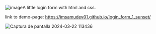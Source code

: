 ![image](https://github.com/imsamudev01/login_form_1_sunset/assets/160678978/98f226b0-4045-4186-81c9-9d703ac0c39f)A little login form with html and css.

link to demo-page: https://imsamudev01.github.io/login_form_1_sunset/


![Captura de pantalla 2024-03-22 113436](https://github.com/imsamudev01/login_form_1_sunset/assets/160678978/d6973706-b815-40c3-b5c0-ff9e91830004)
